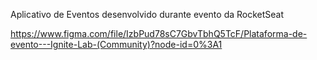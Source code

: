 Aplicativo de Eventos desenvolvido durante evento da RocketSeat

https://www.figma.com/file/IzbPud78sC7GbvTbhQ5TcF/Plataforma-de-evento---Ignite-Lab-(Community)?node-id=0%3A1
